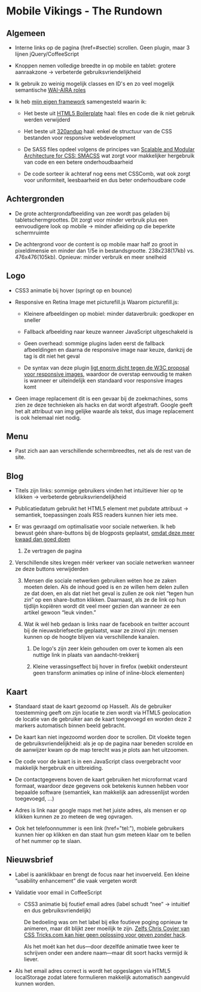 Mobile Vikings - The Rundown
============================

Algemeen
--------
- Interne links op de pagina (href=#sectie) scrollen. Geen plugin, maar 3 lijnen jQuery/CoffeeScript

- Knoppen nemen volledige breedte in op mobile en tablet: grotere aanraakzone -> verbeterde gebruiksvriendelijkheid

- Ik gebruik zo weinig mogelijk classes en ID's en zo veel mogelijk semantische [WAI-AIRA roles](http://www.alistapart.com/articles/waiaria)

- Ik heb [mijn eigen framework](https://github.com/KennyBrijs/Baloo-Boilerplate) samengesteld waarin ik:

	- Het beste uit [HTML5 Boilerplate](http://html5boilerplate.com/) haal: files en code die ik niet gebruik werden verwijderd

	- Het beste uit [320andup](http://stuffandnonsense.co.uk/projects/320andup/) haal: enkel de structuur van de CSS bestanden voor responsive webdevelopment

	- De SASS files opdeel volgens de principes van [Scalable and Modular Architecture for CSS: SMACSS](http://smacss.com/) wat zorgt voor makkelijker hergebruik van code en een betere onderhoudbaarheid

	- De code sorteer ik achteraf nog eens met CSSComb, wat ook zorgt voor uniformiteit, leesbaarheid en dus beter onderhoudbare code
	


Achtergronden
-------------
- De grote achtergrondafbeelding van zee wordt pas geladen bij tabletschermgroottes. Dit zorgt voor minder verbruik plus een eenvoudigere look op mobile -> minder afleiding op die beperkte schermruimte

- De achtergrond voor de content is op mobile maar half zo groot in pixeldimensie en minder dan 1/5e in bestandsgrootte. 238x238(17kb) vs. 476x476(105kb). Opnieuw: minder verbruik en meer snelheid



Logo
----
- CSS3 animatie bij hover (springt op en bounce)

- Responsive en Retina Image met picturefill.js
  Waarom picturefill.js:

	- Kleinere afbeeldingen op mobiel: minder dataverbruik: goedkoper en sneller

	- Fallback afbeelding naar keuze wanneer JavaScript uitgeschakeld is <noscript>

	- Geen overhead: sommige plugins laden eerst de fallback afbeeldingen en daarna de responsive image naar keuze, dankzij de <noscript> tag is dit niet het geval

	- De syntax van deze plugin [ligt enorm dicht tegen de W3C proposal voor responsive images](https://twitter.com/kennybrijs/status/245615652080066561), waardoor de overstap eenvoudig te maken is wanneer er uiteindelijk een standaard voor responsive images komt

- Geen image replacement dit is een gevaar bij de zoekmachines, soms zien ze deze technieken als hacks en dat wordt afgestraft. Google geeft het alt attribuut van img gelijke waarde als tekst, dus image replacement is ook helemaal niet nodig.



Menu
----
- Past zich aan aan verschillende schermbreedtes, net als de rest van de site.



Blog
----
- Titels zijn links: sommige gebruikers vinden het intuïtiever hier op te klikken -> verbeterde gebruiksvriendelijkheid

- Publicatiedatum gebruikt het HTML5 <time> element met pubdate attribuut -> semantiek, toepassingen zoals RSS readers kunnen hier iets mee.

- Er was gevraagd om optimalisatie voor sociale netwerken. Ik heb bewust géén share-buttons bij de blogposts geplaatst, [omdat deze meer kwaad dan goed doen](http://informationarchitects.net/blog/sweep-the-sleaze/)

	1. Ze vertragen de pagina

2. Verschillende sites kregen méér verkeer van sociale netwerken wanneer ze deze buttons verwijderden

	3. Mensen die sociale netwerken gebruiken wéten hoe ze zaken moeten delen. Als de inhoud goed is en ze willen hem delen zullen ze dat doen, en als dat niet het geval is zullen ze ook niet “tegen hun zin” op een share-button klikken. Daarnaast, als ze de link op hun tijdlijn kopiëren wordt dit veel meer gezien dan wanneer ze een artikel gewoon “leuk vinden.”

	4. Wat ik wél heb gedaan is links naar de facebook en twitter account bij de nieuwsbriefsectie geplaatst, waar ze zinvol zijn: mensen kunnen op de hoogte blijven via verschillende kanalen.

		1. De logo's zijn zeer klein gehouden om over te komen als een nuttige link in plaats van aandacht-trekkerij

		2. Kleine verassingseffect bij hover in firefox (webkit ondersteunt geen transform animaties op inline of inline-block elementen)



Kaart
-----
- Standaard staat de kaart gezoomd op Hasselt. Als de gebruiker toestemming geeft om zijn locatie te zien wordt via HTML5 geolocation de locatie van de gebruiker aan de kaart toegevoegd en worden deze 2 markers automatisch binnen beeld gebracht.

- De kaart kan niet ingezoomd worden door te scrollen. Dit vloekte tegen de gebruiksvriendelijkheid: als je op de pagina naar beneden scrolde en de aanwijzer kwam op de map terecht was je plots aan het uitzoomen.

- De code voor de kaart is in een JavaScript class overgebracht voor makkelijk hergebruik en uitbreiding.

- De contactgegevens boven de kaart gebruiken het microformat vcard formaat, waardoor deze gegevens ook betekenis kunnen hebben voor bepaalde software (semantiek, kan makkelijk aan adressenlijst worden toegevoegd, &hellip;)

- Adres is link naar google maps met het juiste adres, als mensen er op klikken kunnen ze zo meteen de weg opvragen.

- Ook het telefoonnummer is een link (href="tel:"), mobiele gebruikers kunnen hier op klikken en dan staat hun gsm meteen klaar om te bellen of het nummer op te slaan.



Nieuwsbrief
-----------
- Label is aanklikbaar en brengt de focus naar het invoerveld. Een kleine “usability enhancement” die vaak vergeten wordt

- Validatie voor email in CoffeeScript

	- CSS3 animatie bij foutief email adres (label schudt “nee” -> intuitief en dus gebruiksvriendelijk)

		De bedoeling was om het label bij elke foutieve poging opnieuw te animeren, maar dit blijkt zeer moeilijk te zijn. [Zelfs Chris Coyier van CSS Tricks.com kan hier geen oplossing voor geven zonder hack](http://css-tricks.com/restart-css-animation/).

		Als het moét kan het dus—door dezelfde animatie twee keer te schrijven onder een andere naam—maar dit soort hacks vermijd ik liever.

- Als het email adres correct is wordt het opgeslagen via HTML5 localStorage zodat latere formulieren makkelijk automatisch aangevuld kunnen worden.
